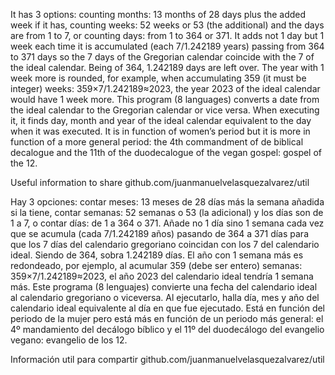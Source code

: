 It has 3 options: counting months: 13 months of 28 days plus the added week if it has, counting weeks: 52 weeks or 53 (the additional) and the days are from 1 to 7, or counting days: from 1 to 364 or 371. It adds not 1 day but 1 week each time it is accumulated (each 7/1.242189 years) passing from 364 to 371 days so the 7 days of the Gregorian calendar coincide with the 7 of the ideal calendar. Being of 364, 1.242189 days are left over. The year with 1 week more is rounded, for example, when accumulating 359 (it must be integer) weeks: 359×7/1.242189≈2023, the year 2023 of the ideal calendar would have 1 week more. This program (8 languages) converts a date from the ideal calendar to the Gregorian calendar or vice versa. When executing it, it finds day, month and year of the ideal calendar equivalent to the day when it was executed. It is in function of women’s period but it is more in function of a more general period: the 4th commandment of de biblical decalogue and the 11th of the duodecalogue of the vegan gospel: gospel of the 12.

Useful information to share github.com/juanmanuelvelasquezalvarez/util

Hay 3 opciones: contar meses: 13 meses de 28 días más la semana añadida si la tiene, contar semanas: 52 semanas o 53 (la adicional) y los días son de 1 a 7, o contar días: de 1 a 364 o 371. Añade no 1 día sino 1 semana cada vez que se acumula (cada 7/1.242189 años) pasando de 364 a 371 días para que los 7 días del calendario gregoriano coincidan con los 7 del calendario ideal. Siendo de 364, sobra 1.242189 días. El año con 1 semana más es redondeado, por ejemplo, al acumular 359 (debe ser entero) semanas: 359×7/1.242189≈2023, el año 2023 del calendario ideal tendría 1 semana más. Este programa (8 lenguajes) convierte una fecha del calendario ideal al calendario gregoriano o viceversa. Al ejecutarlo, halla día, mes y año del calendario ideal equivalente al día en que fue ejecutado. Está en función del periodo de la mujer pero está más en función de un periodo más general: el 4º mandamiento del decálogo bíblico y el 11º del duodecálogo del evangelio vegano: evangelio de los 12.

Información util para compartir github.com/juanmanuelvelasquezalvarez/util
